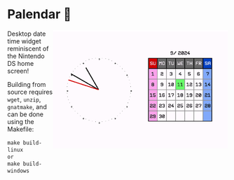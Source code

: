 # Palendar 📆
<img align="right" width="400px" src="https://github.com/H-ANSEN/palendar/blob/master/media/palendar.gif">
Desktop date time widget reminiscent of the Nintendo DS home screen!
<p>

Building from source requires `wget`, `unzip`, `gnatmake`, and can be done using the Makefile:
```
make build-linux
or
make build-windows
```
